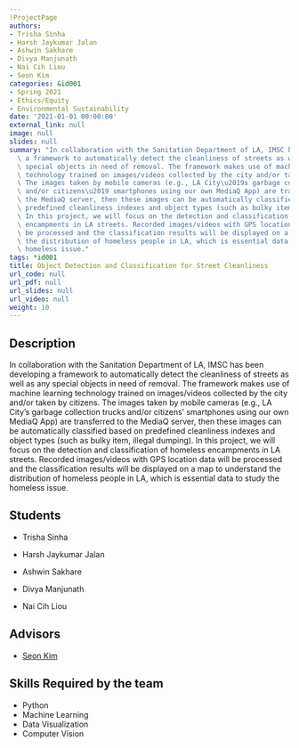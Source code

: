 ```yaml
---
!ProjectPage
authors:
- Trisha Sinha
- Harsh Jaykumar Jalan
- Ashwin Sakhare
- Divya Manjunath
- Nai Cih Liou
- Seon Kim
categories: &id001
- Spring 2021
- Ethics/Equity
- Environmental Sustainability
date: '2021-01-01 00:00:00'
external_link: null
image: null
slides: null
summary: "In collaboration with the Sanitation Department of LA, IMSC has been developing\
  \ a framework to automatically detect the cleanliness of streets as well as any\
  \ special objects in need of removal. The framework makes use of machine learning\
  \ technology trained on images/videos collected by the city and/or taken by citizens.\
  \ The images taken by mobile cameras (e.g., LA City\u2019s garbage collection trucks\
  \ and/or citizens\u2019 smartphones using our own MediaQ App) are transferred to\
  \ the MediaQ server, then these images can be automatically classified based on\
  \ predefined cleanliness indexes and object types (such as bulky item, illegal dumping).\
  \ In this project, we will focus on the detection and classification of homeless\
  \ encampments in LA streets. Recorded images/videos with GPS location data will\
  \ be processed and the classification results will be displayed on a map to understand\
  \ the distribution of homeless people in LA, which is essential data to study the\
  \ homeless issue."
tags: *id001
title: Object Detection and Classification for Street Cleanliness
url_code: null
url_pdf: null
url_slides: null
url_video: null
weight: 10
---
```

## Description

In collaboration with the Sanitation Department of LA, IMSC has been developing a framework to automatically detect the cleanliness of streets as well as any special objects in need of removal. The framework makes use of machine learning technology trained on images/videos collected by the city and/or taken by citizens. The images taken by mobile cameras (e.g., LA City’s garbage collection trucks and/or citizens’ smartphones using our own MediaQ App) are transferred to the MediaQ server, then these images can be automatically classified based on predefined cleanliness indexes and object types (such as bulky item, illegal dumping). In this project, we will focus on the detection and classification of homeless encampments in LA streets. Recorded images/videos with GPS location data will be processed and the classification results will be displayed on a map to understand the distribution of homeless people in LA, which is essential data to study the homeless issue.





## Students

* Trisha Sinha

* Harsh Jaykumar Jalan

* Ashwin Sakhare

* Divya Manjunath

* Nai Cih Liou

## Advisors

* [Seon Kim](../../../author/seon-kim)

## Skills Required by the team


* Python
* Machine Learning
* Data Visualization
* Computer Vision
